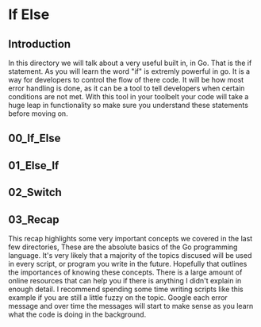 # If Else

## Introduction
In this directory we will talk about a very useful built in, in Go. That is the if statement. As you will learn the word "if" is extremly powerful in go. It is a way for developers to control the flow of there code. It will be how most error handling is done, as it can be a tool to tell developers when certain conditions are not met. With this tool in your toolbelt your code will take a huge leap in functionality so make sure you understand these statements before moving on.

## 00_If_Else

## 01_Else_If

## 02_Switch

## 03_Recap
This recap highlights some very important concepts we covered in the last few directories, These are the absolute basics of the Go programming language. It's very likely that a majority of the topics discused will be used in every script, or program you write in the future. Hopefully that outlines the importances of knowing these concepts. There is a large amount of online resources that can help you if there is anything I didn't explain in enough detail. I recommend spending some time writing scripts like this example if you are still a little fuzzy on the topic. Google each error message and over time the messages will start to make sense as you learn what the code is doing in the background.

